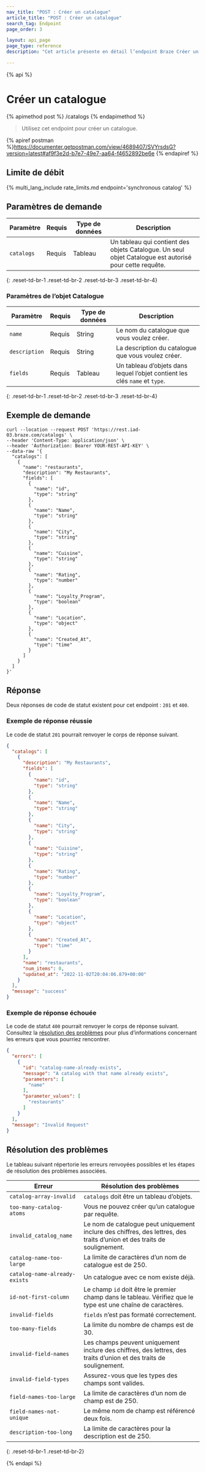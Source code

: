 ```yaml
---
nav_title: "POST : Créer un catalogue"
article_title: "POST : Créer un catalogue"
search_tag: Endpoint
page_order: 3

layout: api_page
page_type: reference
description: "Cet article présente en détail l’endpoint Braze Créer un catalogue."

---
```

{% api %}
# Créer un catalogue
{% apimethod post %}
/catalogs
{% endapimethod %}

> Utilisez cet endpoint pour créer un catalogue.

{% apiref postman %}https://documenter.getpostman.com/view/4689407/SVYrsdsG?version=latest#af9f3e2d-b7e7-49e7-aa64-f4652892be6e {% endapiref %}

## Limite de débit

{% multi_lang_include rate_limits.md endpoint='synchronous catalog' %}

## Paramètres de demande

| Paramètre | Requis | Type de données | Description |
|---|---|---|---|
| `catalogs` | Requis | Tableau | Un tableau qui contient des objets Catalogue. Un seul objet Catalogue est autorisé pour cette requête. |
{: .reset-td-br-1 .reset-td-br-2 .reset-td-br-3 .reset-td-br-4}

### Paramètres de l’objet Catalogue

| Paramètre | Requis | Type de données | Description |
|---|---|---|---|
| `name` | Requis | String | Le nom du catalogue que vous voulez créer. |
| `description` | Requis | String | La description du catalogue que vous voulez créer. |
| `fields` | Requis | Tableau | Un tableau d’objets dans lequel l’objet contient les clés `name` et `type`. |
{: .reset-td-br-1 .reset-td-br-2 .reset-td-br-3 .reset-td-br-4}

## Exemple de demande

```
curl --location --request POST 'https://rest.iad-03.braze.com/catalogs' \
--header 'Content-Type: application/json' \
--header 'Authorization: Bearer YOUR-REST-API-KEY' \
--data-raw '{
  "catalogs": [
    {
      "name": "restaurants",
      "description": "My Restaurants",
      "fields": [
        {
          "name": "id",
          "type": "string"
        },
        {
          "name": "Name",
          "type": "string"
        },
        {
          "name": "City",
          "type": "string"
        },
        {
          "name": "Cuisine",
          "type": "string"
        },
        {
          "name": "Rating",
          "type": "number"
        },
        {
          "name": "Loyalty_Program",
          "type": "boolean"
        },
        {
          "name": "Location",
          "type": "object"
        },
        {
          "name": "Created_At",
          "type": "time"
        }
      ]
    }
  ]
}'
```

## Réponse

Deux réponses de code de statut existent pour cet endpoint : `201` et `400`.

### Exemple de réponse réussie

Le code de statut `201` pourrait renvoyer le corps de réponse suivant.

```json
{
  "catalogs": [
    {
      "description": "My Restaurants",
      "fields": [
        {
          "name": "id",
          "type": "string"
        },
        {
          "name": "Name",
          "type": "string"
        },
        {
          "name": "City",
          "type": "string"
        },
        {
          "name": "Cuisine",
          "type": "string"
        },
        {
          "name": "Rating",
          "type": "number"
        },
        {
          "name": "Loyalty_Program",
          "type": "boolean"
        },
        {
          "name": "Location",
          "type": "object"
        },
        {
          "name": "Created_At",
          "type": "time"
        }
      ],
      "name": "restaurants",
      "num_items": 0,
      "updated_at": "2022-11-02T20:04:06.879+00:00"
    }
  ],
  "message": "success"
}
```

### Exemple de réponse échouée

Le code de statut `400` pourrait renvoyer le corps de réponse suivant. Consultez la [résolution des problèmes](#troubleshooting) pour plus d’informations concernant les erreurs que vous pourriez rencontrer.

```json
{
  "errors": [
    {
      "id": "catalog-name-already-exists",
      "message": "A catalog with that name already exists",
      "parameters": [
        "name"
      ],
      "parameter_values": [
        "restaurants"
      ]
    }
  ],
  "message": "Invalid Request"
}
```

## Résolution des problèmes

Le tableau suivant répertorie les erreurs renvoyées possibles et les étapes de résolution des problèmes associées.

| Erreur | Résolution des problèmes |
| --- | --- |
| `catalog-array-invalid` | `catalogs` doit être un tableau d’objets. |
| `too-many-catalog-atoms` | Vous ne pouvez créer qu’un catalogue par requête. |
| `invalid_catalog_name` | Le nom de catalogue peut uniquement inclure des chiffres, des lettres, des traits d’union et des traits de soulignement. |
| `catalog-name-too-large`  | La limite de caractères d’un nom de catalogue est de 250. |
| `catalog-name-already-exists` | Un catalogue avec ce nom existe déjà. |
| `id-not-first-column` | Le champ `id` doit être le premier champ dans le tableau. Vérifiez que le type est une chaîne de caractères. |
| `invalid-fields` | `fields` n’est pas formaté correctement. |
| `too-many-fields` | La limite du nombre de champs est de 30. |
| `invalid-field-names` | Les champs peuvent uniquement inclure des chiffres, des lettres, des traits d’union et des traits de soulignement. |
| `invalid-field-types` | Assurez-vous que les types des champs sont valides. |
| `field-names-too-large` | La limite de caractères d’un nom de champ est de 250. |
| `field-names-not-unique` | Le même nom de champ est référencé deux fois. |
| `description-too-long` | La limite de caractères pour la description est de 250. |
{: .reset-td-br-1 .reset-td-br-2}

{% endapi %}